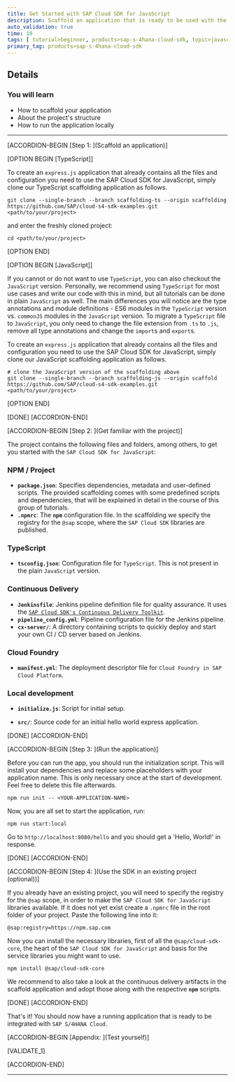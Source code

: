 ```yaml
---
title: Get Started with SAP Cloud SDK for JavaScript
description: Scaffold an application that is ready to be used with the SAP Cloud SDK for JavaScript.
auto_validation: true
time: 10
tags: [ tutorial>beginner, products>sap-s-4hana-cloud-sdk, topic>javascript ]
primary_tag: products>sap-s-4hana-cloud-sdk
---
```


## Details

### You will learn

 - How to scaffold your application
 - About the project's structure
 - How to run the application locally

---

[ACCORDION-BEGIN [Step 1: ](Scaffold an application)]

[OPTION BEGIN [TypeScript]]

To create an `express.js` application that already contains all the files and configuration you need to use the SAP Cloud SDK for JavaScript, simply clone our TypeScript scaffolding application as follows.

```Shell
git clone --single-branch --branch scaffolding-ts --origin scaffolding https://github.com/SAP/cloud-s4-sdk-examples.git <path/to/your/project>
```

and enter the freshly cloned project:

```Shell
cd <path/to/your/project>
```

[OPTION END]

[OPTION BEGIN [JavaScript]]

If you cannot or do not want to use `TypeScript`, you can also checkout the `JavaScript` version. Personally, we recommend using `TypeScript` for most use cases and write our code with this in mind, but all tutorials can be done in plain `JavaScript` as well. The main differences you will notice are the type annotations and module definitions - ES6 modules in the `TypeScript` version vs. `commonJS` modules in the `JavaScript` version. To migrate a `TypeScript` file to `JavaScript`, you only need to change the file extension from `.ts` to `.js`, remove all type annotations and change the `import`s and `export`s.

To create an `express.js` application that already contains all the files and configuration you need to use the SAP Cloud SDK for JavaScript, simply clone our JavaScript scaffolding application as follows.

```Shell
# clone the JavaScript version of the scaffolding above
git clone --single-branch --branch scaffolding-js --origin scaffold https://github.com/SAP/cloud-s4-sdk-examples.git <path/to/your/project>
```

[OPTION END]

[DONE]
[ACCORDION-END]

[ACCORDION-BEGIN [Step 2: ](Get familiar with the project)]

The project contains the following files and folders, among others, to get you started with the `SAP Cloud SDK for JavaScript`:

### NPM / Project

- **`package.json`**: Specifies dependencies, metadata and user-defined scripts. The provided scaffolding comes with some predefined scripts and dependencies, that will be explained in detail in the course of this group of tutorials.
- **`.npmrc`**: The **`npm`** configuration file. In the scaffolding we specify the registry for the `@sap` scope, where the `SAP Cloud SDK` libraries are published.

### TypeScript

- **`tsconfig.json`**: Configuration file for `TypeScript`. This is not present in the plain `JavaScript` version.

### Continuous Delivery

- **`Jenkinsfile`**: Jenkins pipeline definition file for quality assurance. It uses the [`SAP Cloud SDK's Continuous Delivery Toolkit`](https://github.com/SAP/cloud-s4-sdk-pipeline).
- **`pipeline_config.yml`**: Pipeline configuration file for the Jenkins pipeline.
- **`cx-server/`**: A directory containing scripts to quickly deploy and start your own CI / CD server based on Jenkins.

### Cloud Foundry

- **`manifest.yml`**: The deployment descriptor file for `Cloud Foundry in SAP Cloud Platform`.

### Local development

- **`initialize.js`**: Script for initial setup.

* **`src/`**: Source code for an initial hello world express application.

[DONE]
[ACCORDION-END]

[ACCORDION-BEGIN [Step 3: ](Run the application)]

Before you can run the app, you should run the initialization script. This will install your dependencies and replace some placeholders with your application name. This is only necessary once at the start of development. Feel free to delete this file afterwards.

```Shell
npm run init -- <YOUR-APPLICATION-NAME>
```

Now, you are all set to start the application, run:

```Shell
npm run start:local
```

Go to `http://localhost:8080/hello` and you should get a 'Hello, World!' in response.

[DONE]
[ACCORDION-END]

[ACCORDION-BEGIN [Step 4: ](Use the SDK in an existing project (optional))]

If you already have an existing project, you will need to specify the registry for the `@sap` scope, in order to make the `SAP Cloud SDK for JavaScript` libraries available. If it does not yet exist create a `.npmrc` file in the root folder of your project. Paste the following line into it:

```Shell
@sap:registry=https://npm.sap.com
```

Now you can install the necessary libraries, first of all the `@sap/cloud-sdk-core`, the heart of the `SAP Cloud SDK for JavaScript` and basis for the service libraries you might want to use.

```Shell
npm install @sap/cloud-sdk-core
```

We recommend to also take a look at the continuous delivery artifacts in the scaffold application and adopt those along with the respective **`npm`** scripts.

[DONE]
[ACCORDION-END]

That's it! You should now have a running application that is ready to be integrated with `SAP S/4HANA Cloud`.

[ACCORDION-BEGIN [Appendix: ](Test yourself)]

[VALIDATE_1]

[ACCORDION-END]

---
